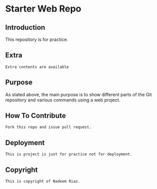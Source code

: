 # Starter Web Repo

## Introduction

This repository is for practice.

## Extra
	Extra contents are available

## Purpose

As stated above, the main purpose is to show different parts of the Git repository and various commands using a web project.

## How To Contribute
	Fork this repo and issue pull request.
## Deployment
	This is project is just for practice not for deployment.

## Copyright
	This is copyright of Nadeem Riaz.